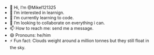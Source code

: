 - 👋 Hi, I’m @Mikel121325
- 👀 I’m interested in learnign.
- 🌱 I’m currently learning to code.
- 💞️ I’m looking to collaborate on everything i can.
- 📫 How to reach me: send me a message.
- 😄 Pronouns: he/him
- ⚡ Fun fact: Clouds weight around a million tonnes but they still float in the sky.

<!---
Mikel121325/Mikel121325 is a ✨ special ✨ repository because its `README.md` (this file) appears on your GitHub profile.
You can click the Preview link to take a look at your changes.
--->
